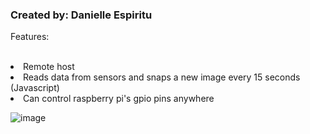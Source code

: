 <h3>Created by: Danielle Espiritu</h3>


Features:<br />  
<u1>
  <li> Remote host
   <li>   Reads data from sensors and snaps a new image every 15 seconds (Javascript)
   <li> Can control raspberry pi's gpio pins anywhere
 </u1> 

![image](https://user-images.githubusercontent.com/28699887/55725618-a427f680-5a40-11e9-9933-340bf4e2331d.png)
